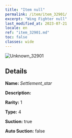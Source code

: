 ```yaml
---
title: "Item null"
permalink: /item/item_32901/
excerpt: "Wing Fighter null"
last_modified_at: 2023-07-21
locale: en
ref: "item_32901.md"
toc: false
classes: wide
---
```



 ![Unknown_32901](/images/item/Settlement_star_p.png)



## Details

 **Name:** *Settlement_star* 

 **Description:** 

 **Rarity:** 1 

 **Type:** 4 

 **Suction:** true 

 **Auto Suction:** false 


